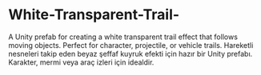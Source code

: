 # White-Transparent-Trail-
A Unity prefab for creating a white transparent trail effect that follows moving objects. Perfect for character, projectile, or vehicle trails. Hareketli nesneleri takip eden beyaz şeffaf kuyruk efekti için hazır bir Unity prefabı. Karakter, mermi veya araç izleri için idealdir.
